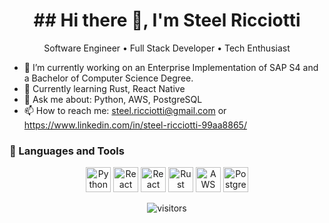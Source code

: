 
<h1 align="center">## Hi there 👋, I'm Steel Ricciotti</h1>



<p align="center">Software Engineer • Full Stack Developer • Tech Enthusiast</p>
<!--
**Steel-Ricciotti/Steel-Ricciotti** is a ✨ _special_ ✨ repository because its `README.md` (this file) appears on your GitHub profile.
-->


- 🔭 I’m currently working on an Enterprise Implementation of SAP S4 and a Bachelor of Computer Science Degree. 
- 🌱 Currently learning Rust, React Native
- 💬 Ask me about: Python, AWS, PostgreSQL
- 📫 How to reach me: steel.ricciotti@gmail.com or https://www.linkedin.com/in/steel-ricciotti-99aa8865/


### 🧰 Languages and Tools

<p align="center">
  
  <img src="https://cdn.jsdelivr.net/gh/devicons/devicon/icons/python/python-original.svg" alt="Python" width="40" height="40"/>
  <img src="https://cdn.jsdelivr.net/gh/devicons/devicon/icons/react/react-original.svg" alt="React" width="40" height="40"/>
  <img src="https://cdn.jsdelivr.net/gh/devicons/devicon/icons/react/react-original.svg" alt="React Native" width="40" height="40"/>
  <img src="[https://upload.wikimedia.org/wikipedia/commons/5/5d/Rust_programming_language_white_logo.svg](https://static.cdnlogo.com/logos/r/21/rust.svg)" alt="Rust" width="40" height="40" title="Rust"/>  
  <img src="https://upload.wikimedia.org/wikipedia/commons/9/93/Amazon_Web_Services_Logo.svg" alt="AWS" width="40" height="40" title="Amazon Web Services"/>
  <img src="https://cdn.jsdelivr.net/gh/devicons/devicon/icons/postgresql/postgresql-original.svg" alt="PostgreSQL" width="40" height="40" title="PostgreSQL"/>
</p>

<p align="center">
  <img src="https://visitor-badge.laobi.icu/badge?page_id=YOUR_USERNAME.YOUR_USERNAME" alt="visitors"/>
</p>
